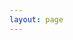 ```yaml
---
layout: page
---
```


<script setup>
import { VPTeamPage, VPTeamPageTitle, VPTeamMembers, VPTeamPageSection } from 'vitepress/theme'

const extends_lux = [
  {
    avatar: 'https://github.com/SciML.png',
    name: 'DiffEqFlux.jl',
    desc: 'Universal neural differential equations with O(1) backprop, GPUs, and stiff+non-stiff DE solvers, demonstrating scientific machine learning (SciML) and physics-informed machine learning methods',
    links: [
      { icon: 'github', link: 'https://github.com/SciML/DiffEqFlux.jl' }
    ]
  },
  {
    avatar: 'https://github.com/SciML.png',
    name: 'SciMLSensitivity.jl',
    desc: 'A component of the DiffEq ecosystem for enabling sensitivity analysis for scientific machine learning (SciML). Optimize-then-discretize, discretize-then-optimize, adjoint methods, and more for ODEs, SDEs, DDEs, DAEs, etc.',
    links: [
      { icon: 'github', link: 'https://github.com/SciML/SciMLSensitivity.jl' }
    ]
  },
  {
    avatar: 'https://github.com/SciML.png',
    name: 'NeuralPDE.jl',
    desc: 'Physics-Informed Neural Networks (PINN) and Deep BSDE Solvers of Differential Equations for Scientific Machine Learning (SciML) accelerated simulation',
    links: [
      { icon: 'github', link: 'https://github.com/SciML/NeuralPDE.jl' }
    ]
  },
  {
    avatar: 'https://github.com/SciML.png',
    name: 'NeuralLyapunov.jl',
    desc: 'A library for searching for neural Lyapunov functions in Julia',
    links: [
      { icon: 'github', link: 'https://github.com/SciML/NeuralLyapunov.jl' }
    ]
  },
  {
    avatar: 'https://github.com/SciML.png',
    name: 'DeepEquilibriumNetworks.jl',
    desc: 'Implicit Layer Machine Learning via Deep Equilibrium Networks, O(1) backpropagation with accelerated convergence',
    links: [
      { icon: 'github', link: 'https://github.com/SciML/DeepEquilibriumNetworks.jl' }
    ]
  },
  {
    avatar: 'https://github.com/CosmologicalEmulators.png',
    name: 'AbstractCosmologicalEmulators.jl',
    desc: 'Repository containing the abstract interface to the emulators used in the CosmologicalEmulators organization',
    links: [
      { icon: 'github', link: 'https://github.com/CosmologicalEmulators/AbstractCosmologicalEmulators.jl' }
    ]
  },
  {
    avatar: 'https://github.com/impICNF.png',
    name: 'ContinuousNormalizingFlows.jl',
    desc: 'Implementations of Infinitesimal Continuous Normalizing Flows Algorithms in Julia',
    links: [
      { icon: 'github', link: 'https://github.com/impICNF/ContinuousNormalizingFlows.jl' }
    ]
  },
  {
    avatar: 'https://github.com/YichengDWu.png',
    name: 'Sophon.jl',
    desc: 'Efficient, Accurate, and Streamlined Training of Physics-Informed Neural Networks',
    links: [
      { icon: 'github', link: 'https://github.com/YichengDWu/Sophon.jl' }
    ]
  },
  {
    avatar: 'https://github.com/SciML.png',
    name: 'DataDrivenDiffEq.jl',
    desc: 'Data driven modeling and automated discovery of dynamical systems for the SciML Scientific Machine Learning organization',
    links: [
      { icon: 'github', link: 'https://github.com/SciML/DataDrivenDiffEq.jl' }
    ]
  },
  {
    avatar: 'https://github.com/YichengDWu.png',
    name: 'NeuralGraphPDE.jl',
    desc: 'Integrating Neural Ordinary Differential Equations, the Method of Lines, and Graph Neural Networks',
    links: [
      { icon: 'github', link: 'https://github.com/YichengDWu/NeuralGraphPDE.jl' }
    ]
  },
  {
    avatar: 'https://github.com/vavrines.png',
    name: 'Solaris.jl',
    desc: 'Lightweight module for fusing physical and neural models',
    links: [
      { icon: 'github', link: 'https://github.com/vavrines/Solaris.jl' }
    ]
  },
  {
    avatar: 'https://github.com/avik-pal.png',
    name: 'FluxMPI.jl',
    desc: 'Distributed Data Parallel Training of Deep Neural Networks',
    links: [
      { icon: 'github', link: 'https://github.com/avik-pal/FluxMPI.jl' }
    ]
  },
  {
    avatar: 'https://github.com/LuxDL.png',
    name: 'Boltz.jl',
    desc: ' Accelerate your ML research using pre-built Deep Learning Models with Lux',
    links: [
      { icon: 'github', link: 'https://github.com/LuxDL/Boltz.jl' }
    ]
  },
  {
    avatar: 'https://as1.ftcdn.net/jpg/01/09/84/42/220_F_109844212_NnLGUrn3RgMHQIuqSiLGlc9d419eK2dX.jpg',
    name: 'Want to Add Your Package?',
    desc: 'Open a PR in <u><a href="https://github.com/LuxDL/luxdl.github.io">LuxDL/luxdl.github.io</a></u>'
  }
];

const autodiff = [
  {
    avatar: 'https://github.com/FluxML.png',
    name: 'Zygote.jl',
    desc: 'Lux.jl default choice for AD',
    links: [
      { icon: 'github', link: 'https://github.com/FluxML/Zygote.jl' }
    ]
  },
  {
    avatar: 'https://github.com/FluxML.png',
    name: 'Tracker.jl',
    desc: 'Well tested and robust AD library (might fail on edge cases)',
    links: [
      { icon: 'github', link: 'https://github.com/FluxML/Tracker.jl' }
    ]
  },
  {
    avatar: 'https://github.com/JuliaDiff.png',
    name: 'ForwardDiff.jl',
    desc: 'For forward mode AD support',
    links: [
      { icon: 'github', link: 'https://github.com/JuliaDiff/ForwardDiff.jl' }
    ]
  },
  {
    avatar: 'https://github.com/JuliaDiff.png',
    name: 'ReverseDiff.jl',
    desc: "Tape based reverse mode AD (might fail on edge cases and doesn't work on GPU)",
    links: [
      { icon: 'github', link: 'https://github.com/JuliaDiff/ReverseDiff.jl' }
    ]
  },
  {
    avatar: 'https://github.com/EnzymeAD.png',
    name: 'Enzyme.jl',
    desc: 'Experimental Support but will become the Future Default',
    links: [
      { icon: 'github', link: 'https://github.com/EnzymeAD/Enzyme.jl' }
    ]
  }
];

const dataload = [
  {
    avatar: 'https://github.com/evizero.png',
    name: 'Augmentor.jl',
    desc: 'Data augmentation for machine learning',
    links: [
      { icon: 'github', link: 'https://github.com/evizero/Augmentor.jl' }
    ]
  },
  {
    avatar: 'https://github.com/JuliaML.png',
    name: 'MLUtils.jl',
    desc: 'Utilities and abstractions for Machine Learning tasks',
    links: [
      { icon: 'github', link: 'https://github.com/JuliaML/MLUtils.jl' }
    ]
  },
  {
    avatar: 'https://github.com/JuliaML.png',
    name: 'MLDatasets.jl',
    desc: 'Utility package for accessing common Machine Learning datasets in Julia',
    links: [
      { icon: 'github', link: 'https://github.com/JuliaML/MLDatasets.jl' }
    ]
  },
  {
    avatar: 'https://github.com/JuliaImages.png',
    name: 'Images.jl',
    desc: 'An image library for Julia',
    links: [
      { icon: 'github', link: 'ttps://github.com/JuliaImages/Images.jl' }
    ]
  },
  {
    avatar: 'https://github.com/FluxML.png',
    name: 'DataAugmentation.jl',
    desc: 'Flexible data augmentation library for machine and deep learning',
    links: [
      { icon: 'github', link: 'https://github.com/FluxML/DataAugmentation.jl' }
    ]
  }
];

const nnprimitives = [
  {
    avatar: 'https://github.com/FluxML.png',
    name: 'NNlib.jl',
    desc: 'Neural Network primitives with multiple backends',
    links: [
      { icon: 'github', link: 'https://github.com/FluxML/NNlib.jl' }
    ]
  },
  {
    avatar: 'https://github.com/LuxDL.png',
    name: 'LuxLib.jl',
    desc: 'Backend for Lux.jl',
    links: [
      { icon: 'github', link: 'https://github.com/LuxDL/LuxLib.jl' }
    ]
  }
];

const optimization = [
  {
    avatar: 'https://github.com/SciML.png',
    name: 'Optimization.jl',
    desc: 'Unified API for Optimization in Julia',
    links: [
      { icon: 'github', link: 'https://github.com/SciML/Optimization.jl' }
    ]
  },
  {
    avatar: 'https://github.com/FluxML.png',
    name: 'Optimisers.jl',
    desc: 'Optimisers.jl defines many standard optimisers and utilities for learning loops',
    links: [
      { icon: 'github', link: 'https://github.com/FluxML/Optimisers.jl' }
    ]
  },
  {
    avatar: 'https://github.com/FluxML.png',
    name: 'ParameterSchedulers.jl',
    desc: 'Common hyperparameter scheduling for ML',
    links: [
      { icon: 'github', link: 'https://github.com/FluxML/ParameterSchedulers.jl' }
    ]
  },
];

const param_manipulation = [
  {
    avatar: 'https://github.com/FluxML.png',
    name: 'Functors.jl',
    desc: 'Parameterise all the things',
    links: [
      { icon: 'github', link: 'https://github.com/FluxML/Functors.jl' }
    ]
  },
  {
    avatar: 'https://github.com/jonniedie.png',
    name: 'ComponentArrays.jl',
    desc: 'Arrays with arbitrarily nested named components',
    links: [
      { icon: 'github', link: 'https://github.com/jonniedie/ComponentArrays.jl' }
    ]
  }
];

const serialization = [
  {
    avatar: 'https://github.com/JuliaLang.png',
    name: 'Serialization.jl',
    desc: 'Provides serialization of Julia objects',
    links: [
      { icon: 'github', link: 'https://github.com/JuliaLang/julia/tree/master/stdlib/Serialization' }
    ]
  },
  {
    avatar: 'https://github.com/JuliaIO.png',
    name: 'JLD2.jl',
    desc: 'HDF5-compatible file format in pure Julia',
    links: [
      { icon: 'github', link: 'https://github.com/JuliaIO/JLD2.jl' }
    ]
  }
];

const test_utils = [
  {
    avatar: 'https://github.com/JuliaDiff.png',
    name: 'FiniteDiff.jl',
    desc: 'Fast non-allocating calculations of gradients, Jacobians, and Hessians with sparsity support',
    links: [
      { icon: 'github', link: 'https://github.com/JuliaDiff/FiniteDiff.jl' }
    ]
  },
  {
    avatar: 'https://github.com/JuliaDiff.png',
    name: 'FiniteDifferences.jl',
    desc: 'High accuracy derivatives, estimated via numerical finite differences (formerly FDM.jl)',
    links: [
      { icon: 'github', link: 'https://github.com/JuliaDiff/FiniteDifferences.jl' }
    ]
  },
  {
    avatar: 'https://github.com/aviatesk.png',
    name: 'JET.jl',
    desc: 'JET employs Julia\'s type inference system to detect potential bugs and type instabilities',
    links: [
      { icon: 'github', link: 'https://github.com/aviatesk/JET.jl' }
    ]
  },
  {
    avatar: 'https://github.com/LuxDL.png',
    name: 'LuxTestUtils.jl',
    desc: 'Collection of Functions useful for testing various packages in the Lux Ecosystem',
    links: [
      { icon: 'github', link: 'https://github.com/LuxDL/LuxTestUtils.jl' }
    ]
  }
];

const trainvis = [
  {
    avatar: 'https://github.com/JuliaAI.png',
    name: 'MLFlowClient.jl',
    desc: 'Julia client for MLFlow',
    links: [
      { icon: 'github', link: 'https://github.com/JuliaAI/MLFlowClient.jl' }
    ]
  },
  {
    avatar: 'https://github.com/JuliaLogging.png',
    name: 'TensorBoardLogger.jl',
    desc: 'Easy peasy logging to TensorBoard with Julia',
    links: [
      { icon: 'github', link: 'https://github.com/JuliaLogging/TensorBoardLogger.jl' }
    ]
  },
  {
    avatar: 'https://github.com/avik-pal.png',
    name: 'Wandb.jl',
    desc: 'Unofficial Julia bindings for logging experiments to wandb.ai',
    links: [
      { icon: 'github', link: 'https://github.com/avik-pal/Wandb.jl' }
    ]
  }
];
</script>

<VPTeamPage>
  <VPTeamPageTitle>
    <template #title>Ecosystem</template>
  </VPTeamPageTitle>

  <VPTeamPageSection>
    <template #title>Frameworks Extending Lux.jl</template>
    <template #members>
      <VPTeamMembers size="small" :members="extends_lux" />
    </template>
  </VPTeamPageSection>

  <VPTeamPageSection>
    <template #title>Automatic Differentiation</template>
    <template #members>
      <VPTeamMembers size="small" :members="autodiff" />
    </template>
  </VPTeamPageSection>

  <VPTeamPageSection>
    <template #title>Data Manipulation, Data Loading & Datasets</template>
    <template #members>
      <VPTeamMembers size="small" :members="dataload" />
    </template>
  </VPTeamPageSection>

  <VPTeamPageSection>
    <template #title>Neural Network Primitives</template>
    <template #members>
      <VPTeamMembers size="small" :members="nnprimitives" />
    </template>
  </VPTeamPageSection>

  <VPTeamPageSection>
    <template #title>Optimization</template>
    <template #members>
      <VPTeamMembers size="small" :members="optimization" />
    </template>
  </VPTeamPageSection>

  <VPTeamPageSection>
    <template #title>Parameter Manipulation</template>
    <template #members>
      <VPTeamMembers size="small" :members="param_manipulation" />
    </template>
  </VPTeamPageSection>

  <VPTeamPageSection>
    <template #title>Serialization</template>
    <template #members>
      <VPTeamMembers size="small" :members="serialization" />
    </template>
  </VPTeamPageSection>

  <VPTeamPageSection>
    <template #title>Testing Utilities</template>
    <template #members>
      <VPTeamMembers size="small" :members="test_utils" />
    </template>
  </VPTeamPageSection>

  <VPTeamPageSection>
    <template #title>Training Visualization & Logging</template>
    <template #members>
      <VPTeamMembers size="small" :members="trainvis" />
    </template>
  </VPTeamPageSection>
</VPTeamPage>


